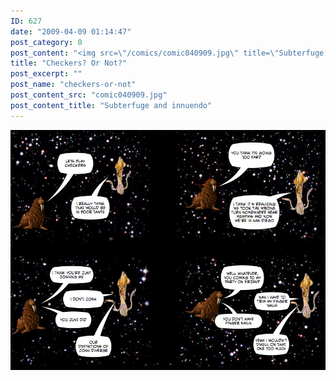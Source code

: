```yaml
---
ID: 627
date: "2009-04-09 01:14:47"
post_category: 0
post_content: "<img src=\"/comics/comic040909.jpg\" title=\"Subterfuge and innuendo\" />"
title: "Checkers? Or Not?"
post_excerpt: ""
post_name: "checkers-or-not"
post_content_src: "comic040909.jpg"
post_content_title: "Subterfuge and innuendo"
---
```



[![Subterfuge and innuendo](/comics-hi-res/comic040909.jpg)](/comics-hi-res/comic040909.jpg)
